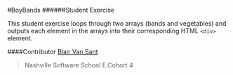 #BoyBands
######Student Exercise




This student exercise loops through two arrays (bands and vegetables) and outputs each element in the arrays into their corresponding HTML `<div>` element.





####Contributor
[Blair Van Sant](https://github.com/blairvansant)
 >Nashville Software School
 >E.Cohort 4